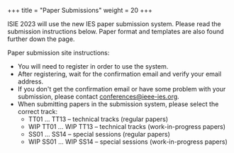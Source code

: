 +++
title = "Paper Submissions"
weight = 20
+++

ISIE 2023 will use the new IES paper submission system. Please read the submission instructions below. Paper format and templates are also found further down the page.

Paper submission site instructions:
* You will need to register in order to use the system.
* After registering, wait for the confirmation email and verify your email address.
* If you don't get the confirmation email or have some problem with your submission, please contact conferences@ieee-ies.org.
* When submitting papers in the submission system, please select the correct track:
    * TT01 ... TT13 – technical tracks (regular papers)
    * WIP TT01 … WIP TT13 – technical tracks (work-in-progress papers)
    * SS01 … SS14 – special sessions (regular papers)
    * WIP SS01 … WIP SS14 – special sessions (work-in-progress papers)